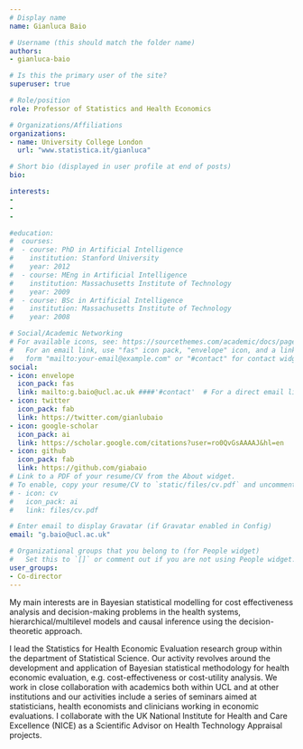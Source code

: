 ```yaml
---
# Display name
name: Gianluca Baio

# Username (this should match the folder name)
authors:
- gianluca-baio

# Is this the primary user of the site?
superuser: true

# Role/position
role: Professor of Statistics and Health Economics

# Organizations/Affiliations
organizations:
- name: University College London
  url: "www.statistica.it/gianluca"

# Short bio (displayed in user profile at end of posts)
bio: 

interests:
- 
- 
- 

#education:
#  courses:
#  - course: PhD in Artificial Intelligence
#    institution: Stanford University
#    year: 2012
#  - course: MEng in Artificial Intelligence
#    institution: Massachusetts Institute of Technology
#    year: 2009
#  - course: BSc in Artificial Intelligence
#    institution: Massachusetts Institute of Technology
#    year: 2008

# Social/Academic Networking
# For available icons, see: https://sourcethemes.com/academic/docs/page-builder/#icons
#   For an email link, use "fas" icon pack, "envelope" icon, and a link in the
#   form "mailto:your-email@example.com" or "#contact" for contact widget.
social:
- icon: envelope
  icon_pack: fas
  link: mailto:g.baio@ucl.ac.uk ####'#contact'  # For a direct email link, use "mailto:test@example.org".
- icon: twitter
  icon_pack: fab
  link: https://twitter.com/gianlubaio
- icon: google-scholar
  icon_pack: ai
  link: https://scholar.google.com/citations?user=ro0QvGsAAAAJ&hl=en
- icon: github
  icon_pack: fab
  link: https://github.com/giabaio
# Link to a PDF of your resume/CV from the About widget.
# To enable, copy your resume/CV to `static/files/cv.pdf` and uncomment the lines below.
# - icon: cv
#   icon_pack: ai
#   link: files/cv.pdf

# Enter email to display Gravatar (if Gravatar enabled in Config)
email: "g.baio@ucl.ac.uk"

# Organizational groups that you belong to (for People widget)
#   Set this to `[]` or comment out if you are not using People widget.
user_groups:
- Co-director
---
```


My main interests are in Bayesian statistical modelling for cost effectiveness analysis and decision-making problems in the health systems, hierarchical/multilevel models and causal inference using the decision-theoretic approach.

I lead the Statistics for Health Economic Evaluation research group within the department of Statistical Science. Our activity revolves around the development and application of Bayesian statistical methodology for health economic evaluation, e.g. cost-effectiveness or cost-utility analysis. We work in close collaboration with academics both within UCL and at other institutions and our activities include a series of seminars aimed at statisticians, health economists and clinicians working in economic evaluations. I collaborate with the UK National Institute for Health and Care Excellence (NICE) as a Scientific Advisor on Health Technology Appraisal projects.


